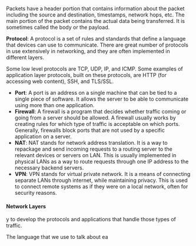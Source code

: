 Packets have a header portion that contains information about the packet including the source and destination, timestamps, network hops, etc. The main portion of the packet contains the actual data being transferred. It is sometimes called the body or the payload.

**Protocol**: A protocol is a set of rules and standards that define a language that devices can use to communicate. There are great number of protocols in use extensively in networking, and they are often implemented in different layers.

Some low level protocols are TCP, UDP, IP, and ICMP. Some examples of application layer protocols, built on these protocols, are HTTP (for accessing web content), SSH, and TLS/SSL.

- **Port**: A port is an address on a single machine that can be tied to a single piece of software. It allows the server to be able to communicate using more than one application.
- **Firewall**: A firewall is a program that decides whether traffic coming or going from a server should be allowed. A firewall usually works by creating rules for which type of traffic is acceptable on which ports. Generally, firewalls block ports that are not used by a specific application on a server.
- **NAT**: NAT stands for network address translation. It is a way to repackage and send incoming requests to a routing server to the relevant devices or servers on LAN. This is usually implemented in physical LANs as a way to route requests through one IP address to the necessary backend servers.
- **VPN**: VPN stands for virtual private network. It is a means of connecting separate LANs through internet, while maintaining privacy. This is used to connect remote systems as if they were on a local network, often for security reasons.

#### Network Layers
y to develop the protocols and applications that handle those types of traffic.

The language that we use to talk about ea
